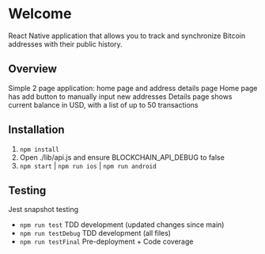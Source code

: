 # Welcome

React Native application that allows you to track and synchronize Bitcoin addresses with their public history.

## Overview

Simple 2 page application: home page and address details page
Home page has add button to manually input new addresses
Details page shows current balance in USD, with a list of up to 50 transactions

## Installation

1. `npm install`
2. Open ./lib/api.js and ensure BLOCKCHAIN_API_DEBUG to false
3. `npm start` | `npm run ios` | `npm run android`

## Testing

Jest snapshot testing

- `npm run test` TDD development (updated changes since main)
- `npm run testDebug` TDD development (all files)
- `npm run testFinal` Pre-deployment + Code coverage
